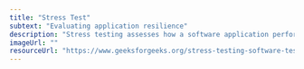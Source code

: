 ```yaml
---
title: "Stress Test"
subtext: "Evaluating application resilience"
description: "Stress testing assesses how a software application performs under extreme conditions, such as a sudden spike in user activity or data volume.<br><br>It helps identify the application's breaking point and ensure it can recover gracefully from high-stress situations."
imageUrl: ""
resourceUrl: "https://www.geeksforgeeks.org/stress-testing-software-testing/"
---
```

